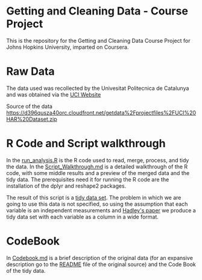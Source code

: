


# Getting and Cleaning Data - Course Project

This is the repository for the Getting and Cleaning Data Course Project for Johns Hopkins University, imparted on Coursera.

# Raw Data

The data used was recollected by the Univesitat Politecnica de Catalunya and was obtained via the [UCI Website](http://archive.ics.uci.edu/ml/datasets/Human+Activity+Recognition+Using+Smartphones)

Source of the data <https://d396qusza40orc.cloudfront.net/getdata%2Fprojectfiles%2FUCI%20HAR%20Dataset.zip>

# R Code and Script walkthrough

In the [run_analysis.R](https://github.com/penpen86/Getting-and-Cleaning-Data-Course-Project/blob/master/run_analysis.R) is the R code used to read, merge, process, and tidy the data. In the [Script_Walkthrough.md](https://github.com/penpen86/Getting-and-Cleaning-Data-Course-Project/blob/master/Script_Walkthrough.md) is a detailed walkthrough of the R code, with some middle results and a preview of the merged data and the tidy data. The prerequisites need it for running the R code are the installation of the dplyr and reshape2 packages.

The result of this script is a [tidy data set](https://github.com/penpen86/Getting-and-Cleaning-Data-Course-Project/blob/master/tidydata.txt). The problem in which we are going to use this data is not specified, so using the assumption that each variable is an independent measurements and [Hadley's paper](http://vita.had.co.nz/papers/tidy-data.pdf) we produce a tidy data set with each variable as a column in a wide format.

# CodeBook

In [Codebook.md](https://github.com/penpen86/Getting-and-Cleaning-Data-Course-Project/blob/master/Codebook.md) is a brief description of the original data (for an expansive description go to the [README](https://github.com/penpen86/Getting-and-Cleaning-Data-Course-Project/tree/master/UCI-HAR-Dataset) file of the original source) and the Code Book of the tidy data.

